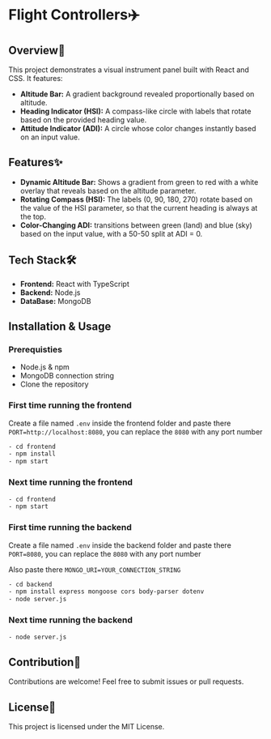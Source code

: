 # Flight Controllers✈️

## Overview👀
This project demonstrates a visual instrument panel built with React and CSS. It features:
- **Altitude Bar:** A gradient background revealed proportionally based on altitude.
- **Heading Indicator (HSI):** A compass-like circle with labels that rotate based on the provided heading value.
- **Attitude Indicator (ADI):** A circle whose color changes instantly based on an input value.

## Features✨
- **Dynamic Altitude Bar:** Shows a gradient from green to red with a white overlay that reveals based on the altitude parameter.
- **Rotating Compass (HSI):** The labels (0, 90, 180, 270) rotate based on the value of the HSI parameter, so that the current heading is always at the top.
- **Color-Changing ADI:** transitions between green (land) and blue (sky) based on the input value, with a 50-50 split at ADI = 0.

## Tech Stack🛠️
- **Frontend:** React with TypeScript
- **Backend:** Node.js
- **DataBase:** MongoDB

## Installation & Usage
### Prerequisties
- Node.js & npm
- MongoDB connection string
- Clone the repository
### First time running the frontend
Create a file named `.env` inside the frontend folder and paste there `PORT=http://localhost:8080`, you can replace the `8080` with any port number
```sh
- cd frontend
- npm install
- npm start
```
### Next time running the frontend
```sh
- cd frontend
- npm start
```
### First time running the backend
Create a file named `.env` inside the backend folder and paste there `PORT=8080`, you can replace the `8080` with any port number<p>
Also paste there `MONGO_URI=YOUR_CONNECTION_STRING`
```sh
- cd backend
- npm install express mongoose cors body-parser dotenv
- node server.js
```
### Next time running the backend
```sh
- node server.js
```

## Contribution🤝
Contributions are welcome! Feel free to submit issues or pull requests.

## License📄
This project is licensed under the MIT License.